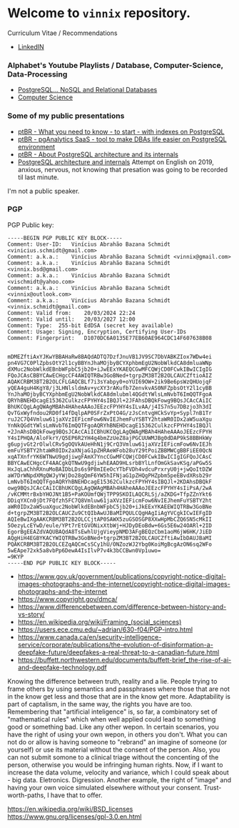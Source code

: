 # Welcome to `vinnix` repository. 

<!--
![vinics's GitHub stats](https://github-readme-stats.vercel.app/api?username=vinnix&show_icons=true&theme=transparent)
-->

Curriculum Vitae / Recommendations 
 * [LinkedIN](https://www.linkedin.com/in/vischmidt/)

### Alphabet's Youtube Playlists / Database, Computer-Science, Data-Processing 
 * [PostgreSQL... NoSQL and Relational Databases](https://www.youtube.com/watch?v=j7UPVU5UCV4&list=PLa7LbGW827W1-qbyUV3zLvhO-6FqESo0Z)
 * [Computer Science](https://www.youtube.com/watch?v=J5xExRGaIIY&list=PLa7LbGW827W2aNP2tcEeYWqEtZB2MUaJC)

### Some of my public presentations
 * [ptBR - What you need to know - to start - with indexes on PostgreSQL ](https://www.infoq.com/br/presentations/indices-no-postgresql-o-que-voce-precisa-saber/)
 * [ptBR - pgAnalytics SaaS - tool to make DBAs life easier on PostgreSQL environment](https://www.infoq.com/br/presentations/pganalytics/)
 * [ptBR - About PostgreSQL architecture and its internals](https://www.youtube.com/watch?v=vUH-DGcYPFg&list=PLa7LbGW827W1-qbyUV3zLvhO-6FqESo0Z&index=169)
 * [PostgreSQL architecture and internals](https://www.youtube.com/watch?v=vUH-DGcYPFg&list=PLa7LbGW827W1-qbyUV3zLvhO-6FqESo0Z&index=168&pp=gAQBiAQB) Attempt on English on 2019, anxious, nervous, not knowing that presation was going to be recorded til last minute.

I'm not a public speaker.


### PGP

PGP Public key:
```
-----BEGIN PGP PUBLIC KEY BLOCK-----
Comment: User-ID:	Vinícius Abrahão Bazana Schmidt <vinicius.schmidt@gmail.com>
Comment: a.k.a.:	Vinícius Abrahão Bazana Schmidt <vinnix@gmail.com>
Comment: a.k.a.:	Vinícius Abrahão Bazana Schmidt <vinnix.bsd@gmail.com>
Comment: a.k.a.:	Vinícius Abrahão Bazana Schmidt <vischmidt@yahoo.com>
Comment: a.k.a.:	Vinícius Abrahão Bazana Schmidt <vinnix@outlook.com>
Comment: a.k.a.:	Vinícius Abrahão Bazana Schmidt <vinnix.schmidt@gmail.com>
Comment: Valid from:	20/03/2024 22:24
Comment: Valid until:	20/03/2027 12:00
Comment: Type:	255-bit EdDSA (secret key available)
Comment: Usage:	Signing, Encryption, Certifying User-IDs
Comment: Fingerprint:	D1070DC6A0135E77EB60AE964CDC14F607638B08


mDMEZftiAxYJKwYBBAHaRw8BAQdADTQ7DzfJnuVB1JV9SC7DbVABKZIox7WDw4ei
pn4VG7C0PlZpbsOtY2l1cyBBYnJhaMOjbyBCYXphbmEgU2NobWlkdCA8dmluaWNp
dXMuc2NobWlkdEBnbWFpbC5jb20+iJwEExYKAEQCGwMFCQWjCD0FCwkIBwICIgIG
FQoJCAsCBBYCAwECHgcCF4AWIQTRBw3GoBNed+tgrpZM3BT2B2OLCAUCZftioAIZ
AQAKCRBM3BT2B2OLCFLGAQCBLf7i3sYabpy0+oYUI69OW+2ik9Be6psWzQHUojqF
yQEA4guH4KgY8/j3LHNlsldmAv+ycXY3rAKufb7ZenvkvAS0NFZpbsOtY2l1cyBB
YnJhaMOjbyBCYXphbmEgU2NobWlkdCA8dmlubml4QGdtYWlsLmNvbT6ImQQTFgoA
QRYhBNEHDcagE15362CulkzcFPYHY4sIBQJl+2JFAhsDBQkFowg9BQsJCAcCAiIC
BhUKCQgLAgQWAgMBAh4HAheAAAoJEEzcFPYHY4sILvAA/j4IS7n5u7DBzjo3h3dI
QvTGxWyfndou2RD0f14fDqlpAP0SFrZxPtO4G/zJsCntvgHCkSvYp+Sypl7nB1Tr
ruJ2C7Q4Vmluw61jaXVzIEFicmFow6NvIEJhemFuYSBTY2htaWR0IDx2aW5uaXgu
YnNkQGdtYWlsLmNvbT6ImQQTFgoAQRYhBNEHDcagE15362CulkzcFPYHY4sIBQJl
+2JnAhsDBQkFowg9BQsJCAcCAiICBhUKCQgLAgQWAgMBAh4HAheAAAoJEEzcFPYH
Y4sIPHQA/AloFkrY/Q5EP6R2YH4q4bmZzUeZ8ajPGCUUWMJBg0dDAP9kS8BBHkWy
g6upjvGt2rOlwlCRv5gOQVkAUeHhN1j9CrQ3Vmluw61jaXVzIEFicmFow6NvIEJh
emFuYSBTY2htaWR0IDx2aXNjaG1pZHRAeWFob28uY29tPoiZBBMWCgBBFiEE0QcN
xqATXnfrYK6WTNwU9gdjiwgFAmX7YncCGwMFCQWjCD0FCwkIBwICIgIGFQoJCAsC
BBYCAwECHgcCF4AACgkQTNwU9gdjiwhEAAD9HLsrbBYlLnfOmGkSavKSg/aPGw5S
HxJqLaChhRXnuMoBAIDbLDs6s9P8mIEeOcYTbFVDh4vdcuPrxryU0j+jwQoItDZW
aW7DrWNpdXMgQWJyYWjDo28gQmF6YW5hIFNjaG1pZHQgPHZpbm5peEBvdXRsb29r
LmNvbT6ImQQTFgoAQRYhBNEHDcagE15362CulkzcFPYHY4sIBQJl+2KDAhsDBQkF
owg9BQsJCAcCAiICBhUKCQgLAgQWAgMBAh4HAheAAAoJEEzcFPYHY4sIiPsA/2wA
/vKCMMtrBxbYHOJNt1B5+PaKOUmfQWjTPP9SKOILAQCRLSj/aZKDG+TfpZZnYkt6
DDiqYXCn0jDt7FQfzh5FC7Q8Vmluw61jaXVzIEFicmFow6NvIEJhemFuYSBTY2ht
aWR0IDx2aW5uaXguc2NobWlkdEBnbWFpbC5jb20+iJkEExYKAEEWIQTRBw3GoBNe
d+tgrpZM3BT2B2OLCAUCZu9CtQIbAwUJBaMIPQULCQgHAgIiAgYVCgkICwIEFgID
AQIeBwIXgAAKCRBM3BT2B2OLCCjtAP0SAWX5zuGSOSGP8XXwHpMbCZQ6SN5cMkII
5OezyLcEYwD/eule/YPt7rEtGVONixXtbWj+HJDyDEoBdw+6Gs5E6w24OARl+2ID
EgorBgEEAZdVAQUBAQdA8TsEwhlUjgVieypNMD3AFgBEQzCbm1aoM6jW6HK/JiED
AQgHiH4EGBYKACYWIQTRBw3GoBNed+tgrpZM3BT2B2OLCAUCZftiAwIbDAUJBaMI
PQAKCRBM3BT2B2OLCEZqAQCmCsSCy1hU/ONZozWJ2Ybg0KoiMgBcgAzON6sq2WFo
5wEApe72xk5a8vbPp6DewA4IsIlvP7v4k3bCCBwn0Vp1uwo=
=9KYP
-----END PGP PUBLIC KEY BLOCK-----
```

 * https://www.gov.uk/government/publications/copyright-notice-digital-images-photographs-and-the-internet/copyright-notice-digital-images-photographs-and-the-internet
 * https://www.copyright.gov/dmca/
 * https://www.differencebetween.com/difference-between-history-and-vs-story/
 * https://en.wikipedia.org/wiki/Framing_(social_sciences)
 * https://users.ece.cmu.edu/~adrian/630-f04/PGP-intro.html
 * https://www.canada.ca/en/security-intelligence-service/corporate/publications/the-evolution-of-disinformation-a-deepfake-future/deepfakes-a-real-threat-to-a-canadian-future.html
 * https://buffett.northwestern.edu/documents/buffett-brief_the-rise-of-ai-and-deepfake-technology.pdf

Knowing the difference between truth, reality and a lie. People trying to frame others by using semantics and passphrases where those that are not in the know get less and those that are in the know get more. 
Adaptability is part of captalism, in the same way, the rights you have are too. Remembering that "artificial inteligence" is, so far, a combinatory set of "mathematical rules" which when well applied could lead to something good or something bad.
Like any other wepon. In certain scenarios, you have the right of using your own wepon, in others you don't. What you can not do or allow is having someone to "rebrand" an imagine of someone (or yourself) or use its material without the consent 
of the person. Also, you can not submit somone to a clinical triage without the concenting of the person, otherwise you would be infringing human rights. 
Now, if I want to increase the data volume, velocity and variance, which I could speak about - big data. Eletronics. Digression. 
Another example, the right of "image" and having your own voice simulated elsewhere without your consent. Trust-worth-paths, I have that to offer. 

https://en.wikipedia.org/wiki/BSD_licenses
https://www.gnu.org/licenses/gpl-3.0.en.html

